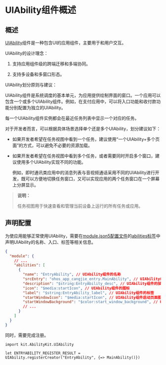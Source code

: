 # UIAbility组件概述

## 概述

[UIAbility](../../../API_Reference/source_zh_cn/AbilityKit/cj-apis-app-ability-ui_ability.md#class-uiability)组件是一种包含UI的应用组件，主要用于和用户交互。

UIAbility的设计理念：

1. 支持应用组件级的跨端迁移和多端协同。

2. 支持多设备和多窗口形态。

UIAbility划分原则与建议：

UIAbility组件是系统调度的基本单元，为应用提供绘制界面的窗口。一个应用可以包含一个或多个UIAbility组件。例如，在支付应用中，可以将入口功能和收付款功能分别配置为独立的UIAbility。

每一个UIAbility组件实例都会在最近任务列表中显示一个对应的任务。

对于开发者而言，可以根据具体场景选择单个还是多个UIAbility，划分建议如下：

- 如果开发者希望在任务视图中看到一个任务，建议使用“一个UIAbility+多个页面”的方式，可以避免不必要的资源加载。
- 如果开发者希望在任务视图中看到多个任务，或者需要同时开启多个窗口，建议使用多个UIAbility实现不同的功能。

   例如，即时通讯类应用中的消息列表与音视频通话采用不同的UIAbility进行开发，既可以方便地切换任务窗口，又可以实现应用的两个任务窗口在一个屏幕上分屏显示。

> **说明：**
>
> 任务视图用于快速查看和管理当前设备上运行的所有任务或应用。

## 声明配置

为使应用能够正常使用UIAbility，需要在[module.json5配置文件](../cj-start/basic-knowledge/module-configuration-file.md)的[abilities标签](../cj-start/basic-knowledge/module-configuration-file.md#abilities标签)中声明UIAbility的名称、入口、标签等相关信息。

```json
{
  "module": {
    // ...
    "abilities": [
      {
        "name": "EntryAbility", // UIAbility组件的名称
        "srcEntry": "ohos_app_cangjie_entry.MainAbility", // UIAbility组件的代码路径
        "description": "$string:EntryAbility_desc", // UIAbility组件的描述信息
        "icon": "$media:startIcon", // UIAbility组件的图标
        "label": "$string:EntryAbility_label", // UIAbility组件的标签
        "startWindowIcon": "$media:startIcon", // UIAbility组件启动页面图标资源文件的索引
        "startWindowBackground": "$color:start_window_background", // UIAbility组件启动页面背景颜色资源文件的索引
        // ...
      }
    ]
  }
}
```

同时，需要完成注册。

<!-- compile -->

```cangjie
import kit.AbilityKit.UIAbility

let ENTRYABILITY_REGISTER_RESULT = UIAbility.registerCreator("EntryAbility", {=> MainAbility()})
```
